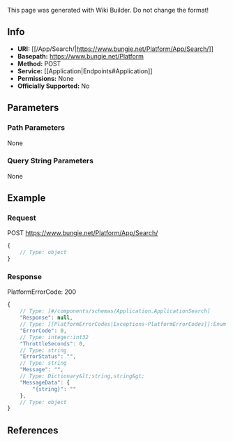 <span class="wiki-builder">This page was generated with Wiki Builder. Do not change the format!</span>

## Info


* **URI:** [[/App/Search/|https://www.bungie.net/Platform/App/Search/]]
* **Basepath:** https://www.bungie.net/Platform
* **Method:** POST
* **Service:** [[Application|Endpoints#Application]]
* **Permissions:** None
* **Officially Supported:** No

## Parameters
### Path Parameters
None

### Query String Parameters
None

## Example
### Request
POST https://www.bungie.net/Platform/App/Search/
```javascript
{
    // Type: object
}

```

### Response
PlatformErrorCode: 200
```javascript
{
    // Type: [#/components/schemas/Application.ApplicationSearch]
    "Response": null,
    // Type: [[PlatformErrorCodes|Exceptions-PlatformErrorCodes]]:Enum
    "ErrorCode": 0,
    // Type: integer:int32
    "ThrottleSeconds": 0,
    // Type: string
    "ErrorStatus": "",
    // Type: string
    "Message": "",
    // Type: Dictionary&lt;string,string&gt;
    "MessageData": {
        "{string}": ""
    },
    // Type: object
}

```

## References
